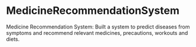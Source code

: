 # MedicineRecommendationSystem
Medicine Recommendation System: Built a system to predict diseases from symptoms and recommend relevant medicines, precautions, workouts and diets.
